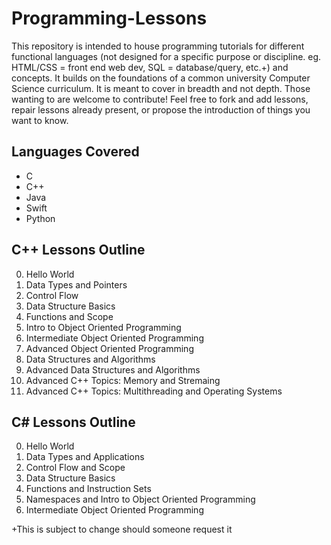 # Programming-Lessons


This repository is intended to house programming tutorials for different functional languages (not designed for a specific purpose or discipline. eg. HTML/CSS = front end web dev, SQL = database/query, etc.+) and concepts. It builds on the foundations of a common university Computer Science curriculum. It is meant to cover in breadth and not depth. Those wanting to are welcome to contribute! Feel free to fork and add lessons, repair lessons already present, or propose the introduction of things you want to know.

## Languages Covered
* C
* C++
* Java
* Swift
* Python

## C++ Lessons Outline
0. Hello World
1. Data Types and Pointers
2. Control Flow
3. Data Structure Basics
4. Functions and Scope
5. Intro to Object Oriented Programming
6. Intermediate Object Oriented Programming
7. Advanced Object Oriented Programming
8. Data Structures and Algorithms
9. Advanced Data Structures and Algorithms
10. Advanced C++ Topics: Memory and Stremaing
11. Advanced C++ Topics: Multithreading and Operating Systems

## C# Lessons Outline
0. Hello World
1. Data Types and Applications
2. Control Flow and Scope 
3. Data Structure Basics
4. Functions and Instruction Sets 
5. Namespaces and Intro to Object Oriented Programming
6. Intermediate Object Oriented Programming



 

+This is subject to change should someone request it

